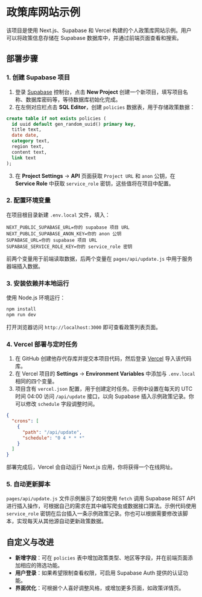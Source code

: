 # 政策库网站示例

该项目是使用 Next.js、Supabase 和 Vercel 构建的个人政策库网站示例。用户可以将政策信息存储在 Supabase 数据库中，并通过前端页面查看和搜索。

## 部署步骤

### 1. 创建 Supabase 项目

1. 登录 [Supabase](https://supabase.com/) 控制台，点击 **New Project** 创建一个新项目，填写项目名称、数据库密码等，等待数据库初始化完成。
2. 在左侧对应栏点击 **SQL Editor**，创建 `policies` 数据表，用于存储政策数据：

```sql
create table if not exists policies (
  id uuid default gen_random_uuid() primary key,
  title text,
  date date,
  category text,
  region text,
  content text,
  link text
);
```

3. 在 **Project Settings** -> **API** 页面获取 `Project URL` 和 `anon` 公钥，在 **Service Role** 中获取 `service_role` 密钥，这些值将在项目中配置。

### 2. 配置环境变量

在项目根目录新建 `.env.local` 文件，填入：

```
NEXT_PUBLIC_SUPABASE_URL=你的 supabase 项目 URL
NEXT_PUBLIC_SUPABASE_ANON_KEY=你的 anon 公钥
SUPABASE_URL=你的 supabase 项目 URL
SUPABASE_SERVICE_ROLE_KEY=你的 service_role 密钥
```

前两个变量用于前端读取数据，后两个变量在 `pages/api/update.js` 中用于服务器端插入数据。

### 3. 安装依赖并本地运行

使用 Node.js 环境运行：

```bash
npm install
npm run dev
```

打开浏览器访问 `http://localhost:3000` 即可查看政策列表页面。

### 4. Vercel 部署与定时任务

1. 在 GitHub 创建他存代存库并提交本项目代码，然后登录 [Vercel](https://vercel.com/) 导入该代码库。
2. 在 Vercel 项目的 **Settings** -> **Environment Variables** 中添加与 `.env.local` 相同的四个变量。
3. 项目含有 `vercel.json` 配置，用于创建定时任务。示例中设置在每天的 UTC 时间 04:00 访问 `/api/update` 接口，以向 Supabase 插入示例政策记录。你可以修改 `schedule` 字段调整时间。

```json
{
  "crons": [
    {
      "path": "/api/update",
      "schedule": "0 4 * * *"
    }
  ]
}
```

部署完成后，Vercel 会自动运行 Next.js 应用，你将获得一个在线网址。

### 5. 自动更新脚本

`pages/api/update.js` 文件示例展示了如何使用 `fetch` 调用 Supabase REST API 进行插入操作，可根据自己的需求在其中编写爬虫或数据接口算法。示例代码使用 `service_role` 密钥在后台插入一条示例政策记录。你也可以根据需要修改该脚本，实现每天从其他源自动更新政策数据。

## 自定义与改进

- **新增字段**：可在 `policies` 表中增加政策类型、地区等字段，并在前端页面添加相应的筛选功能。
- **用户登录**：如果希望限制查看权限，可启用 Supabase Auth 提供的认证功能。
- **界面优化**：可根据个人喜好调整风格，或增加更多页面，如政策详情页。
